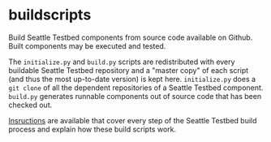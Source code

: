 buildscripts
============

Build Seattle Testbed components from source code available on Github.  Built components may be executed
and tested.

The `initialize.py` and `build.py` scripts are redistributed with every buildable Seattle Testbed repository
and a "master copy" of each script (and thus the most up-to-date version) is kept here.  `initialize.py` does
a `git clone` of all the dependent repositories of a Seattle Testbed component.  `build.py` generates
runnable components out of source code that has been checked out.

[Insructions](https://seattle.poly.edu/wiki/BuildInstructions) are available that cover every step of the
Seattle Testbed build process and explain how these build scripts work.
